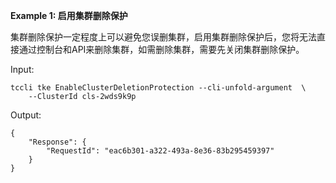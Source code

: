 **Example 1: 启用集群删除保护**

集群删除保护一定程度上可以避免您误删集群，启用集群删除保护后，您将无法直接通过控制台和API来删除集群，如需删除集群，需要先关闭集群删除保护。

Input: 

```
tccli tke EnableClusterDeletionProtection --cli-unfold-argument  \
    --ClusterId cls-2wds9k9p
```

Output: 
```
{
    "Response": {
        "RequestId": "eac6b301-a322-493a-8e36-83b295459397"
    }
}
```


